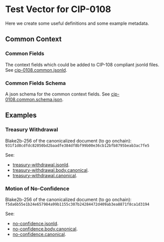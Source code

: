 # Test Vector for CIP-0108

Here we create some useful definitions and some example metadata.

## Common Context

### Common Fields
The context fields which could be added to CIP-108 compliant jsonld files.
See [cip-0108.common.jsonld](./cip-0108.common.jsonld).

### Common Fields Schema
A json schema for the common context fields.
See [cip-0108.common.schema.json](./cip-0108.common.schema.json).

## Examples

### Treasury Withdrawal

Blake2b-256 of the canonicalized document (to go onchain): `931f1d8cdfdc82050bd2baadfe384df8bf99b00e36cb12bfb8795beab3ac7fe5`

See:
- [treasury-withdrawal.jsonld](./examples/treasury-withdrawal.jsonld).
- [treasury-withdrawal.body.canonical](./examples/treasury-withdrawal.body.canonical).
- [treasury-withdrawal.canonical](./examples/treasury-withdrawal.canonical).

### Motion of No-Confidence

Blake2b-256 of the canonicalized document (to go onchain): `f5da6b55e1b24e657984a99b1155c307b24284472d409ab3ea8871f8ca1d3194`

See:
- [no-confidence.jsonld](./examples/no-confidence.jsonld).
- [no-confidence.body.canonical](./examples/no-confidence.body.canonical).
- [no-confidence.canonical](./examples/no-confidence.canonical).
